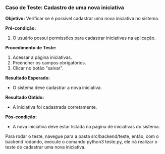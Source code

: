 ### Caso de Teste: Cadastro de uma nova iniciativa

**Objetivo:** Verificar se é possível cadastrar uma nova iniciativa no sistema.

**Pré-condição:**
1. O usuário possui permissões para cadastrar iniciativas na aplicação.

**Procedimento de Teste:**
1. Acessar a página iniciativas.
2. Preencher os campos obrigatórios.
3. Clicar no botão "salvar".

**Resultado Esperado:**
- O sistema deve cadastrar a nova iniciativa.

**Resultado Obtido:**
- A iniciativa foi cadastrada corretamente.

**Pós-condição:**
- A nova iniciativa deve estar listada na página de iniciativas do sistema.

Para rodar o teste, navegue para a pasta src/backend/teste, então, com o backend rodando, execute o comando python3 teste.py, ele irá realizar o teste de cadastrar uma nova iniciativa.

